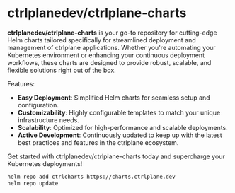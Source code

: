 # ctrlplanedev/ctrlplane-charts

**ctrlplanedev/ctrlplane-charts** is your go-to repository for cutting-edge Helm charts tailored specifically for streamlined deployment and management of ctrlplane applications. Whether you're automating your Kubernetes environment or enhancing your continuous deployment workflows, these charts are designed to provide robust, scalable, and flexible solutions right out of the box.

Features:

- **Easy Deployment**: Simplified Helm charts for seamless setup and configuration.
- **Customizability**: Highly configurable templates to match your unique infrastructure needs.
- **Scalability**: Optimized for high-performance and scalable deployments.
- **Active Development**: Continuously updated to keep up with the latest best practices and features in the ctrlplane ecosystem.

Get started with ctrlplanedev/ctrlplane-charts today and supercharge your Kubernetes deployments!

```bash
helm repo add ctrlcharts https://charts.ctrlplane.dev
helm repo update
```
